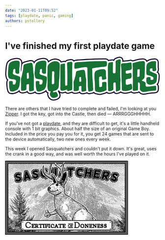 ```yaml
---
date: "2023-01-11T09:52"
tags: [playdate, panic, gaming]
authors: pstollery
---
```


# I've finished my first playdate game

[![Sasquatchers logo](https://raw.githubusercontent.com/PhilStollery/phils.weblog.lol/master/images/Sasquatchers-feature-title.png)](https://play.date/games/sasquatchers)

There are others that I have tried to complete and failed, I'm looking at you [Zipper](https://play.date/games/zipper/). I got the key, got into the Castle, then died — ARRRGGGHHHHH.

<!-- truncate -->

If you've not got a [playdate](https://play.date/), and they are difficult to get, it's a little handheld console with 1 bit graphics. About half the size of an original Game Boy. Included in the price you pay you for it, you get 24 games that are sent to the device automatically, two new ones every week. 

This week I opened Sasquatchers and couldn't put it down. It's great, uses the crank in a good way, and was well worth the hours I've played on it.

![Certificate of doneness — a screenshot capture on the playdate from the Sasquatch game. It is a picture of a certificate with a stag giving a thumbs up. At the bottom, the text reads Certificate of doneness.](https://raw.githubusercontent.com/PhilStollery/phils.weblog.lol/master/images/Sasquatchers%202023-01-10%2022.09.58.gif)

